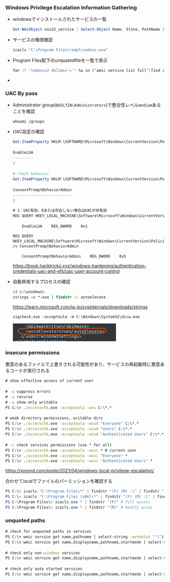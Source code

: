 ### Windows Privilege Escalation Information Gathering

* windowsでインストールされたサービスの一覧

  ```powershell
  Get-WmiObject win32_service | Select-Object Name, State, PathName | Where-Object {$_.State -like 'Running'}
  ```

* サービスの権限確認

  ```cmd
  icacls "C:\Program Files\rempl\sedsvc.exe" 
  ```

* Program Files配下のunquatedfileを一覧で表示

  ```cmd
  for /f "tokens=2 delims='='" %a in ('wmic service list full^|find /i "pathname"^|find /i /v "system32"') do @echo %a
  ```

* 



### UAC By pass

* Administrator group(`BUILTIN\Administrators`)で整合性レベル`medium`あることを確認

  ```
  whoami /groups 
  ```

* UAC設定の確認

  ```powershell
  Get-ItemProperty HKLM:\SOFTWARE\Microsoft\Windows\CurrentVersion\Policies\System | Select-Object EnableLUA
  
  EnableLUA
  ---------
  1
  
  # check behavior 
  Get-ItemProperty HKLM:\SOFTWARE\Microsoft\Windows\CurrentVersion\Policies\System | Select-Object ConsentPromptBehaviorAdmin
  
  ConsentPromptBehaviorAdmin
  --------------------------
  5
  ```

  ```cmd
  # 1：UAC有効、0または存在しない場合はUACが非有効
  REG QUERY HKEY_LOCAL_MACHINE\Software\Microsoft\Windows\CurrentVersion\Policies\System\ /v EnableLUA
  
      EnableLUA    REG_DWORD    0x1
  ```

  ```
  REG QUERY HKEY_LOCAL_MACHINE\Software\Microsoft\Windows\CurrentVersion\Policies\System\ /v ConsentPromptBehaviorAdmin
  
      ConsentPromptBehaviorAdmin    REG_DWORD    0x5
  ```

  https://book.hacktricks.xyz/windows-hardening/authentication-credentials-uac-and-efs/uac-user-account-control

  

* 自動昇格するプロセスの確認

  ```cmd
  cd c:\windows\
  strings –s *.exe | findstr /i autoelevate
  ```

  https://learn.microsoft.com/ja-jp/sysinternals/downloads/strings

  ```
  sigcheck.exe -accepteula -m C:\Windows\System32\dccw.exe
  ```

  ![image-20230202192734371](img/informationgathering/image-20230202192734371.png)

  

### insecure permissions

悪意のあるファイルで上書きされる可能性があり、サービスの再起動時に悪意あるコードが実行される

```cmd
# show effective access of current user

# -u suppress errors
# -s recurse
# -w show only writable
PS C:\> ./accesschk.exe -accepteula -wsu C:\*.* 

# weak directory permissions, writable dirs
PS C:\> ./accesschk.exe -accepteula -wsud "Everyone" C:\*.*
PS C:\> ./accesschk.exe -accepteula -wsud "Users" C:\*.*
PS C:\> ./accesschk.exe -accepteula -wsud "Authenticated Users" C:\*.*

# -c check services permissions (use * for all)
PS C:\> ./accesschk.exe -accepteula -wsuc * # current user
PS C:\> ./accesschk.exe -accepteula -wsuc "Everyone" * 
PS C:\> ./accesschk.exe -accepteula -wsuc "Authenticated Users" *
```

https://xorond.com/posts/2021/04/windows-local-privilege-escalation/

合わせてiscalでファイルのパーミッションを確認する

```powershell
PS C:\> icacls "C:\Program Files\*" | findstr "(F) (M) :\" | findstr ":\ everyone authenticated users todos %username%"
PS C:\> icacls "C:\Program Files (x86)\*" | findstr "(F) (M) :\" | findstr ":\ everyone authenticated users todos %username%"
PS C:\Program Files\> icacls.exe * | findstr "(F)" # full access
PS C:\Program Files\> icacls.exe * | findstr "(M)" # modify acces
```



### unquoted paths

```cmd
# check for unquoted paths in services
PS C:\> wmic service get name,pathname | select-string -notmatch '"|^$'
PS C:\> wmic service get name,displayname,pathname,startmode | select-string -notmatch 'C:\\Windows|"|^$'

# check only non-windows services
PS C:\> wmic service get name,displayname,pathname,startmode | select-string -notmatch 'C:\\Windows|"|^$'

# check only auto started services
PS C:\> wmic service get name,displayname,pathname,startmode | select-string "auto" | select-string -notmatch 'C:\\Windows|"|^$'
```

